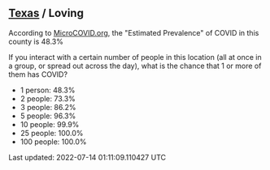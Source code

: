 
## [Texas](/united-states/texas) / Loving

According to [MicroCOVID.org](http://microcovid.org),
the "Estimated Prevalence" of COVID in this county is 48.3%

If you interact with a certain number of people in this location
(all at once in a group, or spread out across the day), what is the chance that
1 or more of them has COVID?

- 1 person: 48.3%
- 2 people: 73.3%
- 3 people: 86.2%
- 5 people: 96.3%
- 10 people: 99.9%
- 25 people: 100.0%
- 100 people: 100.0%

Last updated: 2022-07-14 01:11:09.110427 UTC
